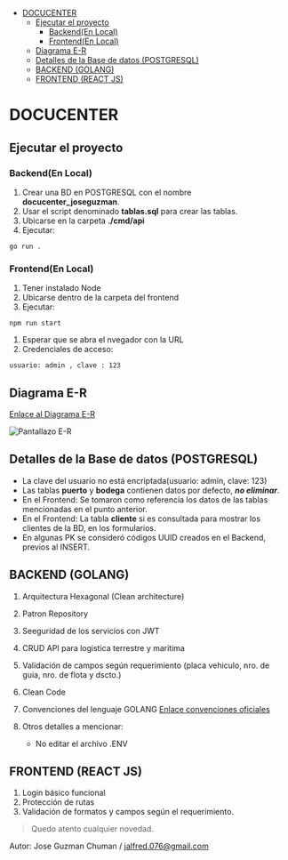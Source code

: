 - [DOCUCENTER](#docucenter)
  - [Ejecutar el proyecto](#ejecutar-el-proyecto)
    - [Backend(En Local)](#backenden-local)
    - [Frontend(En Local)](#frontenden-local)
  - [Diagrama E-R](#diagrama-e-r)
  - [Detalles de la Base de datos (POSTGRESQL)](#detalles-de-la-base-de-datos-postgresql)
  - [BACKEND (GOLANG)](#backend-golang)
  - [FRONTEND (REACT JS)](#frontend-react-js)
# DOCUCENTER

## Ejecutar el proyecto

### Backend(En Local)

1. Crear una BD en POSTGRESQL con el nombre **docucenter_joseguzman**.
2. Usar el script denominado **tablas.sql** para crear las tablas.
3. Ubicarse en la carpeta **./cmd/api**
4. Ejecutar:

```go run .```

### Frontend(En Local)

1. Tener instalado Node
2. Ubicarse dentro de la carpeta del frontend
3. Ejecutar:
   
```npm run start```

1. Esperar que se abra el nvegador con la URL
2. Credenciales de acceso:

```usuario: admin , clave : 123```

## Diagrama E-R 

[Enlace al Diagrama E-R](https://lucid.app/lucidchart/e96ad0cd-2575-4365-9b84-2042fca11f27/edit?viewport_loc=-39%2C-804%2C2082%2C967%2C0_0&invitationId=inv_f1d49ccf-b163-4e2b-bdf2-1945b5735467)

![Pantallazo E-R](./docucenter_ER.png)

## Detalles de la Base de datos (POSTGRESQL)

- La clave del usuario no está encriptada(usuario: admin, clave: 123)
- Las tablas **puerto** y **bodega** contienen datos por defecto, ***no eliminar***.
- En el Frontend: Se tomaron como referencia los datos de las tablas mencionadas en el punto anterior.
- En el Frontend: La tabla **cliente** si es consultada para mostrar los clientes de la BD, en los formularios.
- En algunas PK se consideró códigos UUID creados en el Backend, previos al INSERT.

## BACKEND (GOLANG)

1. Arquitectura Hexagonal (Clean architecture)
2. Patron Repository
3. Seeguridad de los servicios con JWT
4. CRUD API para logistica terrestre y maritima
5. Validación de campos según requerimiento (placa vehiculo, nro. de guia, nro. de flota y dscto.)
6. Clean Code
7. Convenciones del lenguaje GOLANG [Enlace convenciones oficiales](https://go.dev/doc/effective_go)
8. Otros detalles a mencionar:
   
   - No editar el archivo .ENV

## FRONTEND (REACT JS)

1. Login básico funcional
2. Protección de rutas
3. Validación de formatos y campos según el requerimiento.

>Quedo atento cualquier novedad.

Autor: Jose Guzman Chuman / jalfred.076@gmail.com








